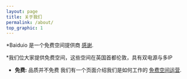 ```yaml
---
layout: page
title: 关于我们
permalink: /about/
top_graphic: 1
---
```


*Baiduio 是一个免费空间提供商 [感谢](/isrg/).

*我们位大家提供免费空间，这些空间在英国首都伦敦，具有双电源与多IP


* <strong>免费:</strong> 品质并不免费
我们有一个页面介绍我们是如何工作的 [免费空间运营](/how-it-works/).
